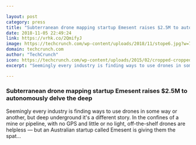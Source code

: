 ```yaml
---

layout: post
category: press
title: "Subterranean drone mapping startup Emesent raises $2.5M to autonomously delve the deep"
date: 2018-11-05 22:49:24
link: https://vrhk.co/2QmifyJ
image: https://techcrunch.com/wp-content/uploads/2018/11/stope6.jpg?w=750
domain: techcrunch.com
author: "TechCrunch"
icon: https://techcrunch.com/wp-content/uploads/2015/02/cropped-cropped-favicon-gradient.png?w=180
excerpt: "Seemingly every industry is finding ways to use drones in some way or another, but deep underground it's a different story. In the confines of a mine or pipeline, with no GPS and little or no light, off-the-shelf drones are helpless — but an Australian startup called Emesent is giving them the spat…"

---
```


### Subterranean drone mapping startup Emesent raises $2.5M to autonomously delve the deep

Seemingly every industry is finding ways to use drones in some way or another, but deep underground it's a different story. In the confines of a mine or pipeline, with no GPS and little or no light, off-the-shelf drones are helpless — but an Australian startup called Emesent is giving them the spat…
